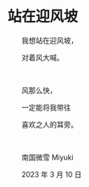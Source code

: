 # 站在迎风坡

　　我想站在迎风坡，

　　对着风大喊。

<br />

　　风那么快，

　　一定能将我带往

　　喜欢之人的耳旁。

<br />

　　南国微雪 Miyuki

　　2023 年 3 月 10 日